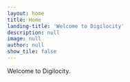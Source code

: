 ```yaml
---
layout: home
title: Home
landing-title: 'Welcome to Digilocity'
description: null
image: null
author: null
show_tile: false
---
```


Welcome to Digilocity.
